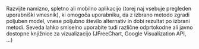 Razvijte namizno, spletno ali mobilno aplikacijo (torej naj vsebuje pregleden uporabniški vmesnik), ki omogoča uporabniku, da z izbrano metodo zgradi poljuben model, vnese poljubno število alternativ in dobi rezultat po izbrani metodi. Seveda lahko smiselno uporabite tudi različne odprtokodne ali javno dostopne knjižnice za vizualizacijo (JFreeChart, Google Visualization API, ...) 
